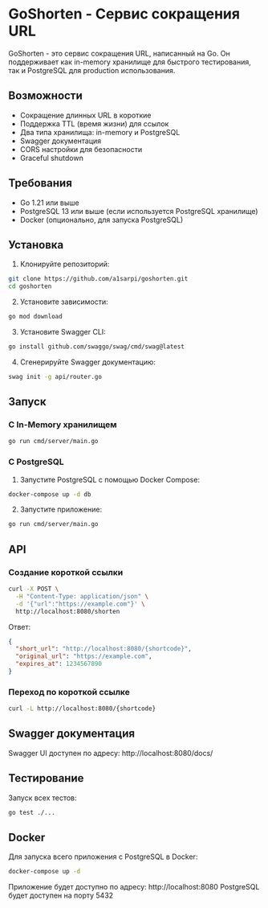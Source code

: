 # GoShorten - Сервис сокращения URL

GoShorten - это сервис сокращения URL, написанный на Go. Он поддерживает как in-memory хранилище для быстрого тестирования, так и PostgreSQL для production использования.

## Возможности

- Сокращение длинных URL в короткие
- Поддержка TTL (время жизни) для ссылок
- Два типа хранилища: in-memory и PostgreSQL
- Swagger документация
- CORS настройки для безопасности
- Graceful shutdown

## Требования

- Go 1.21 или выше
- PostgreSQL 13 или выше (если используется PostgreSQL хранилище)
- Docker (опционально, для запуска PostgreSQL)

## Установка

1. Клонируйте репозиторий:
```bash
git clone https://github.com/a1sarpi/goshorten.git
cd goshorten
```

2. Установите зависимости:
```bash
go mod download
```

3. Установите Swagger CLI:
```bash
go install github.com/swaggo/swag/cmd/swag@latest
```

4. Сгенерируйте Swagger документацию:
```bash
swag init -g api/router.go
```

## Запуск

### С In-Memory хранилищем

```bash
go run cmd/server/main.go
```

### С PostgreSQL

1. Запустите PostgreSQL с помощью Docker Compose:
```bash
docker-compose up -d db
```

2. Запустите приложение:
```bash
go run cmd/server/main.go
```

## API

### Создание короткой ссылки

```bash
curl -X POST \
  -H "Content-Type: application/json" \
  -d '{"url":"https://example.com"}' \
  http://localhost:8080/shorten
```

Ответ:
```json
{
  "short_url": "http://localhost:8080/{shortcode}",
  "original_url": "https://example.com",
  "expires_at": 1234567890
}
```

### Переход по короткой ссылке

```bash
curl -L http://localhost:8080/{shortcode}
```

## Swagger документация

Swagger UI доступен по адресу: http://localhost:8080/docs/

## Тестирование

Запуск всех тестов:
```bash
go test ./...
```

## Docker

Для запуска всего приложения с PostgreSQL в Docker:

```bash
docker-compose up -d
```

Приложение будет доступно по адресу: http://localhost:8080
PostgreSQL будет доступен на порту 5432
